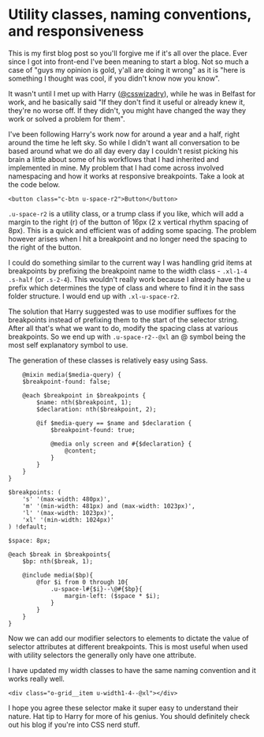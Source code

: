# Utility classes, naming conventions, and responsiveness

This is my first blog post so you'll forgive me if it's all over the place. Ever since I got into front-end I've been meaning to start a blog. Not so much a case of "guys my opinion is gold, y'all are doing it wrong" as it is "here is something I thought was cool, if you didn't know now you know".

It wasn't until I met up with Harry ([@csswizadry](http://twitter.com/csswizadry)), while he was in Belfast for work, and he basically said "If they don't find it useful or already knew it, they're no worse off. If they didn't, you might have changed the way they work or solved a problem for them". 

I've been following Harry's work now for around a year and a half, right around the time he left sky. So while I didn't want all conversation to be based around what we do all day every day I couldn't resist picking his brain a little about some of his workflows that I had inherited and implemented in mine. My problem that I had come across involved namespacing and how it works at responsive breakpoints. Take a look at the code below.

	<button class="c-btn u-space-r2">Button</button>

`.u-space-r2` is a utility class, or a trump class if you like, which will add a margin to the right (r) of the button of 16px (2 x vertical rhythm spacing of 8px). This is a quick and efficient was of adding some spacing. The problem however arises when I hit a breakpoint and no longer need the spacing to the right of the button. 

I could do something similar to the current way I was handling grid items at breakpoints by prefixing the breakpoint name to the width class - `.xl-1-4 .s-half` (or `.s-2-4`). This wouldn't really work because I already have the u prefix which determines the type of class and where to find it in the sass folder structure. I would end up with `.xl-u-space-r2`. 

The solution that Harry suggested was to use modifier suffixes for the breakpoints instead of prefixing them to the start of the selector string. After all that's what we want to do, modify the spacing class at various breakpoints. So we end up with `.u-space-r2--@xl` an @ symbol being the most self explanatory symbol to use.  

The generation of these classes is relatively easy using Sass.

	    @mixin media($media-query) {
        $breakpoint-found: false;

        @each $breakpoint in $breakpoints {
        	$name: nth($breakpoint, 1);
            $declaration: nth($breakpoint, 2);

            @if $media-query == $name and $declaration {
                $breakpoint-found: true;

                @media only screen and #{$declaration} {
                    @content;
                }
            }
        }
    }
    
	$breakpoints: (
    	's' '(max-width: 480px)',
    	'm' '(min-width: 481px) and (max-width: 1023px)',
    	'l' '(max-width: 1023px)',
    	'xl' '(min-width: 1024px)'
	) !default;

	$space: 8px;

	@each $break in $breakpoints{
    	$bp: nth($break, 1);

    	@include media($bp){
        	@for $i from 0 through 10{
            	.u-space-l#{$i}--\@#{$bp}{
                	margin-left: ($space * $i);
            	}
        	}
    	}
	}

Now we can add our modifier selectors to elements to dictate the value of selector attributes at different breakpoints. This is most useful when used with utility selectors the generally only have one attribute. 

I have updated my width classes to have the same naming convention and it works really well. 

	<div class="o-grid__item u-width1-4--@xl"></div>
	
I hope you agree these selector make it super easy to understand their nature. Hat tip to Harry for more of his genius. You should definitely check out his blog if you're into CSS nerd stuff. 